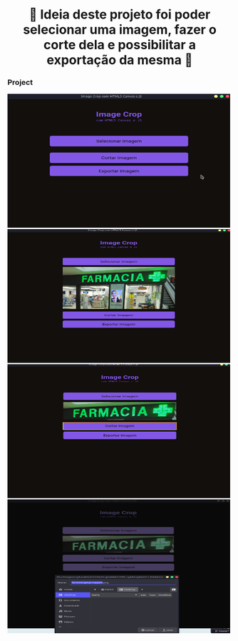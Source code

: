 <h1 align="center">
  🚀️ Ideia deste projeto foi poder selecionar uma imagem, fazer o corte dela e possibilitar a exportação da mesma 🚀️
</h1>

### Project

<img alt="projeto" src="./.github/project.png" width="500px" height="300px" />
<img alt="projeto" src="./.github/imagem.png" width="500px" height="300px"/>
<img alt="projeto" src="./.github/Corte.png" width="500px" height="300px"/>
<img alt="projeto" src="./.github/Export.png" width="500px" height="300px"/>